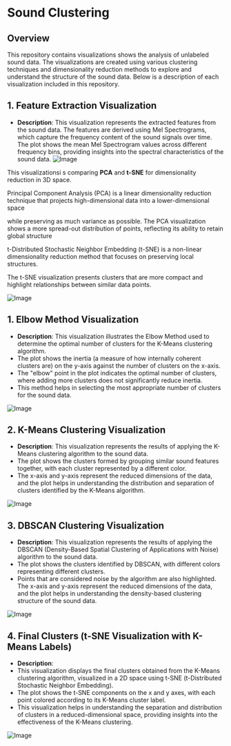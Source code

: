# **Sound Clustering**

## **Overview**

This repository contains visualizations shows the analysis of unlabeled sound data. 
The visualizations are created using various clustering techniques and dimensionality reduction methods to explore and understand the structure of the sound data.
Below is a description of each visualization included in this repository.

## 1. **Feature Extraction Visualization**
   - **Description**: This visualization represents the extracted features from the sound data. The features are derived using Mel Spectrograms, which capture the frequency content of the sound signals over time. The plot shows the mean Mel Spectrogram values across different frequency bins, providing insights into the spectral characteristics of the sound data.
![Image](https://github.com/user-attachments/assets/0f5f422c-a0b1-49c4-970c-def7ed2525cc)

This visualizationsi s comparing **PCA** and **t-SNE** for dimensionality reduction in 3D space.

Principal Component Analysis (PCA) is a linear dimensionality reduction technique that projects high-dimensional data into a lower-dimensional space 

while preserving as much variance as possible. The PCA visualization shows a more spread-out distribution of points, reflecting its ability to retain global structure

t-Distributed Stochastic Neighbor Embedding (t-SNE) is a non-linear dimensionality reduction method that focuses on preserving local structures. 

The t-SNE visualization presents clusters that are more compact and highlight relationships between similar data points.

![Image](https://github.com/user-attachments/assets/1f4c2fd7-874d-4bf9-b86b-56a4dbc1323c)

## 1. **Elbow Method Visualization**
   - **Description**: This visualization illustrates the Elbow Method used to determine the optimal number of clusters for the K-Means clustering algorithm.
   - The plot shows the inertia (a measure of how internally coherent clusters are) on the y-axis against the number of clusters on the x-axis.
   -  The "elbow" point in the plot indicates the optimal number of clusters, where adding more clusters does not significantly reduce inertia.
   -  This method helps in selecting the most appropriate number of clusters for the sound data.

![Image](https://github.com/user-attachments/assets/9ceaff41-5e80-4929-aec3-0ba7cfa8f5d4)

## 2. **K-Means Clustering Visualization**
   - **Description**: This visualization represents the results of applying the K-Means clustering algorithm to the sound data.
   -  The plot shows the clusters formed by grouping similar sound features together, with each cluster represented by a different color.
   -   The x-axis and y-axis represent the reduced dimensions of the data, and the plot helps in understanding the distribution and separation of clusters identified by the K-Means algorithm.

![Image](https://github.com/user-attachments/assets/e33dc475-4d0e-4d11-8eb1-25b7fc646abb)

## 3. **DBSCAN Clustering Visualization**
   - **Description**: This visualization represents the results of applying the DBSCAN (Density-Based Spatial Clustering of Applications with Noise) algorithm to the sound data.
   - The plot shows the clusters identified by DBSCAN, with different colors representing different clusters.
   -  Points that are considered noise by the algorithm are also highlighted. The x-axis and y-axis represent the reduced dimensions of the data, and the plot helps in understanding the density-based clustering structure of the sound data.

![Image](https://github.com/user-attachments/assets/1d764a2a-953b-47e2-97ed-cf699a9921ab)


## 4. **Final Clusters (t-SNE Visualization with K-Means Labels)**

   - **Description**:
   - This visualization displays the final clusters obtained from the K-Means clustering algorithm, visualized in a 2D space using t-SNE (t-Distributed Stochastic Neighbor Embedding).
   -  The plot shows the t-SNE components on the x and y axes, with each point colored according to its K-Means cluster label.
   -  This visualization helps in understanding the separation and distribution of clusters in a reduced-dimensional space, providing insights into the effectiveness of the K-Means clustering.

![Image](https://github.com/user-attachments/assets/d7bac545-da56-4ccc-a421-9549498b84b2)
     
